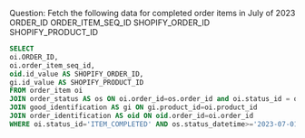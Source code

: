 Question:
Fetch the following data for completed order items in July of 2023
ORDER_ID
ORDER_ITEM_SEQ_ID
SHOPIFY_ORDER_ID
SHOPIFY_PRODUCT_ID

```sql
SELECT
oi.ORDER_ID,
oi.order_item_seq_id,
oid.id_value AS SHOPIFY_ORDER_ID,
gi.id_value AS SHOPIFY_PRODUCT_ID
FROM order_item oi
JOIN order_status AS os ON oi.order_id=os.order_id and oi.status_id = os.status_id
JOIN good_identification AS gi ON gi.product_id=oi.product_id
JOIN order_identification AS oid ON oid.order_id=oi.order_id
WHERE oi.status_id='ITEM_COMPLETED' AND os.status_datetime>='2023-07-01 00:00:00.000' AND os.status_datetime<'2023-08-01' AND gi.good_identification_type_id='SHOPIFY_PROD_ID' AND oid.order_identification_type_id='SHOPIFY_ORD_ID'

```
